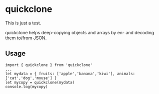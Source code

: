 # quickclone
This is just a test.

quickclone helps deep-copying objects and arrays by en- and decoding them to/from JSON.

## Usage

```
import { quickclone } from 'quickclone'
...
let mydata = { fruits: ['apple','banana','kiwi'], animals: ['cat','dog','mouse'] }
let mycopy = quickclone(mydata)
console.log(mycopy)
```
